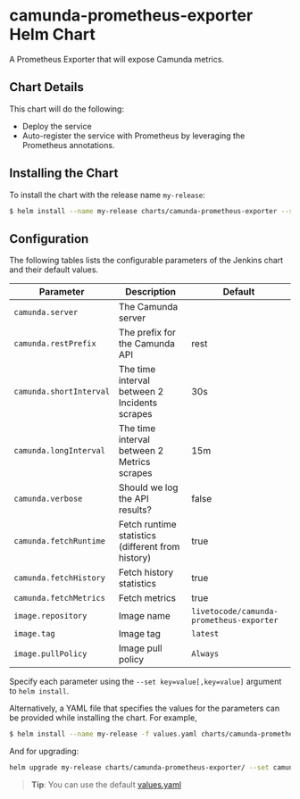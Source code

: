 # camunda-prometheus-exporter Helm Chart

A Prometheus Exporter that will expose Camunda metrics.

## Chart Details
This chart will do the following:

* Deploy the service
* Auto-register the service with Prometheus by leveraging the Prometheus annotations.

## Installing the Chart

To install the chart with the release name `my-release`:

```bash
$ helm install --name my-release charts/camunda-prometheus-exporter --set camunda.server=http://my.server:8080,camunda.verbose=true
```

## Configuration

The following tables lists the configurable parameters of the Jenkins chart and their default values.


| Parameter                         | Description                          | Default                                                                      |
| --------------------------------- | ------------------------------------ | ---------------------------------------------------------------------------- |
| `camunda.server`                  | The Camunda server                   |                                                                              |
| `camunda.restPrefix`              | The prefix for the Camunda API       | rest                                                                             |
| `camunda.shortInterval`           | The time interval between 2 Incidents scrapes  | 30s                                                                          |
| `camunda.longInterval`            | The time interval between 2 Metrics scrapes  | 15m                                                                            |
| `camunda.verbose`                 | Should we log the API results?       | false                                                                        |
| `camunda.fetchRuntime`            | Fetch runtime statistics (different from history)  | true                                                                            |
| `camunda.fetchHistory`            | Fetch history statistics   | true                                                                            |
| `camunda.fetchMetrics`            | Fetch metrics  | true                                                                            |
| `image.repository`                | Image name                           | `livetocode/camunda-prometheus-exporter`                                     |
| `image.tag`                       | Image tag                            | `latest`                                                                     |
| `image.pullPolicy`                | Image pull policy                    | `Always`                                                                     |


Specify each parameter using the `--set key=value[,key=value]` argument to `helm install`.

Alternatively, a YAML file that specifies the values for the parameters can be provided while installing the chart. For example,

```bash
$ helm install --name my-release -f values.yaml charts/camunda-prometheus-exporter
```

And for upgrading:
```bash
helm upgrade my-release charts/camunda-prometheus-exporter/ --set camunda.server=http://my.server:8080,camunda.verbose=true,camunda.fetchHistory=false
```

> **Tip**: You can use the default [values.yaml](values.yaml)